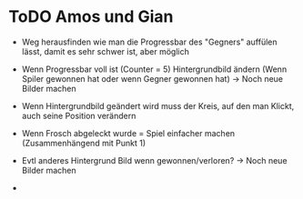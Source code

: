 # ToDO Amos und Gian

- Weg herausfinden wie man die Progressbar des "Gegners" auffülen lässt, damit es sehr schwer ist, aber möglich
- Wenn Progressbar voll ist (Counter = 5) Hintergrundbild ändern (Wenn Spiler gewonnen hat oder wenn Gegner gewonnen hat) -> Noch neue Bilder machen
- Wenn Hintergrundbild geändert wird muss der Kreis, auf den man Klickt, auch seine Position verändern
- Wenn Frosch abgeleckt wurde = Spiel einfacher machen (Zusammenhängend mit Punkt 1)
- Evtl anderes Hintergrund Bild wenn gewonnen/verloren? -> Noch neue Bilder machen

- 	
